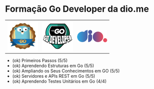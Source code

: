 # Formação Go Developer da dio.me
<table align='center'>
    <tr>
        <td><img height="100" src='./some_images/gologo.webp'></td>
        <td><img height="100" src='./some_images/godev.webp'></td>
        <td><img height="40" src='./some_images/diologo.svg'></td>
    </tr>
</table>

- (ok) Primeiros Passos (5/5)
- (ok) Aprendendo Estruturas em Go (5/5)
- (ok) Ampliando os Seus Conhecimentos em GO (5/5)
- (ok) Servidores e APIs REST em Go (5/5)
- (ok) Aprendendo Testes Unitários em Go (4/4)
